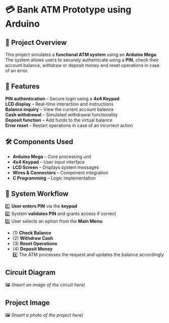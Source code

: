 # 💳 Bank ATM Prototype using Arduino  

## 🏦 Project Overview  
This project simulates a **functional ATM system** using an **Arduino Mega**. The system allows users to securely authenticate using a **PIN**, check their account balance, withdraw or deposit money and reset operations in case of an error.  

## 🔧 Features  
 **PIN authentication** – Secure login using a **4x4 Keypad**  
 **LCD display** – Real-time interaction and instructions  
 **Balance inquiry** – View the current account balance  
 **Cash withdrawal** – Simulated withdrawal functionality  
 **Deposit function** – Add funds to the virtual balance  
 **Error reset** – Restart operations in case of an incorrect action  

## 🛠️ Components Used  
- **Arduino Mega** – Core processing unit  
- **4x4 Keypad** – User input interface  
- **LCD Screen** – Displays system messages  
- **Wires & Connectors** – Component integration  
- **C Programming** – Logic implementation  

## 🔄 System Workflow  
1️⃣ **User enters PIN** via the **keypad**  
2️⃣ System **validates PIN** and grants access if correct  
3️⃣ User selects an option from the **Main Menu**:  
   - (1) **Check Balance**  
   - (2) **Withdraw Cash**  
   - (3) **Reset Operations**  
   - (4) **Deposit Money**  
4️⃣ The ATM processes the request and updates the balance accordingly  

##  Circuit Diagram  
🖼️ *(Insert an image of the circuit here)*  

##  Project Image  
🖼️ *(Insert a photo of the project here)*  
